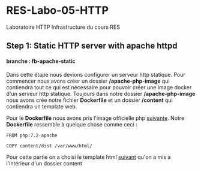 # RES-Labo-05-HTTP
Laboratoire HTTP Infrastructure du cours RES

## Step 1: Static HTTP server with apache httpd
#### branche : fb-apache-static

Dans cette étape nous devions configurer un serveur http statique.
Pour commencer nous avons créer un dossier **/apache-php-image** qui contiendra tout ce qui est nécessaire pour pouvoir créer une image docker d'un serveur http statique.
Toujours dans notre dossier **/apache-php-image** nous avons crée notre fichier **Dockerfile** et un dossier **/content** qui contiendra un template web.

Pour le **Dockerfile** nous avons pris l'image officielle php [suivante](https://hub.docker.com/_/php). Notre **Dockerfile** ressemble à quelque chose comme ceci :

```
FROM php:7.2-apache

COPY content/dist /var/www/html/
```
Pour cette partie on a choisi le template html [suivant](https://startbootstrap.com/theme/agency) qu'on a mis à l'intérieur d'un dossier content
